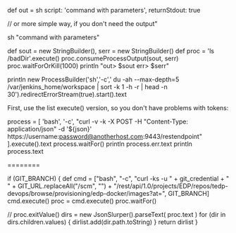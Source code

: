 def out = sh script: 'command with parameters', returnStdout: true
 
// or more simple way, if you don't need the output"
 
sh "command with parameters"



def sout = new StringBuilder(), serr = new StringBuilder()
def proc = 'ls /badDir'.execute()
proc.consumeProcessOutput(sout, serr)
proc.waitForOrKill(1000)
println "out> $sout err> $serr"


println new ProcessBuilder('sh','-c',' du -ah --max-depth=5 /var/jenkins_home/workspace | sort -k 1 -h -r | head -n 30').redirectErrorStream(true).start().text 



First, use the list execute() version, so you don't have problems with tokens:

process = [ 'bash', '-c', "curl -v -k -X POST -H \"Content-Type: application/json\" -d '${json}' https://username:password@anotherhost.com:9443/restendpoint" ].execute().text
process.waitFor()
println process.err.text
println process.text

========

if (GIT_BRANCH) {
  def cmd = ["bash", "-c", "curl -ks -u " +
      git_credential + " " +
      GIT_URL.replaceAll("/scm", "") +
      "/rest/api/1.0/projects/EDP/repos/tedp-devops/browse/provisioning/edp-docker/images?at=",
      GIT_BRANCH]
  cmd.execute()
  proc = cmd.execute()
  proc.waitFor()

// proc.exitValue()
  dirs = new JsonSlurper().parseText( proc.text )
  for (dir in dirs.children.values) {
    dirlist.add(dir.path.toString)
  }
  return dirlist
}

